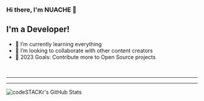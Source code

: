 ### Hi there, I'm NUACHE  👋 



## I'm a Developer!





- 🌱 I’m currently learning everything
- 👯 I’m looking to collaborate with other content creators
- 🥅 2023 Goals: Contribute more to Open Source projects

<br />

---

---


</details>


 

  

  <img align="left" alt="codeSTACKr's GitHub Stats" src="https://github-readme-stats.vercel.app/api?username=NUACHE&show_icons=true&hide_border=false&count_private=true" />
  





[website]: https://codeSTACKr.com
[course]: http://vsCodeHero.com
[twitter]: https://twitter.com/codeSTACKr
[youtube]: https://youtube.com/codeSTACKr
[instagram]: https://instagram.com/codeSTACKr
[linkedin]: https://linkedin.com/in/codeSTACKr
[webdevplaylist]: https://www.youtube.com/playlist?list=PLkwxH9e_vrAJ0WbEsFA9W3I1W-g_BTsbt
[jsplaylist]: https://www.youtube.com/playlist?list=PLkwxH9e_vrALRJKu7wfXby3MKeflhTu6B
[cssplaylist]: https://www.youtube.com/playlist?list=PLkwxH9e_vrALSdvZuEh6gqQdmDoDIoqz4
[reactplaylist]: https://www.youtube.com/playlist?list=PLkwxH9e_vrAK4TdffpxKY3QGyHCpxFcQ0
